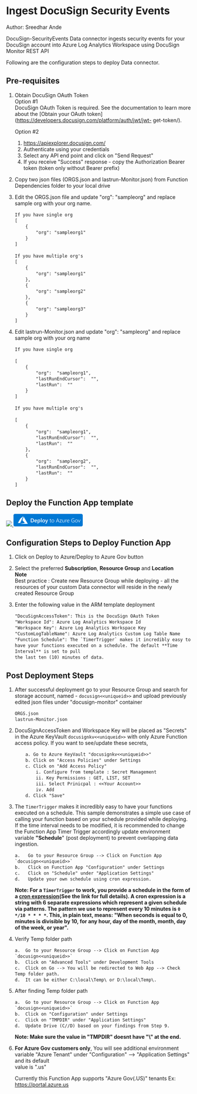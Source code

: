 # Ingest DocuSign Security Events
Author: Sreedhar Ande

DocuSign-SecurityEvents Data connector ingests security events for your DocuSign account into Azure Log Analytics Workspace using DocuSign Monitor REST API

Following are the configuration steps to deploy Data connector.

## **Pre-requisites**
1. Obtain DocuSign OAuth Token  
   Option #1  
   DocuSign OAuth Token is required. See the documentation to learn more about the [Obtain your OAuth token](https://developers.docusign.com/platform/auth/jwt/jwt- 
   get-token/).
 

   Option #2
   1. https://apiexplorer.docusign.com/
   2. Authenticate using your credentials
   3. Select any API end point and click on "Send Request" 
   4. If you receive "Success" response - copy the Authorization Bearer token (token only without Bearer prefix)  

2. Copy two json files (ORGS.json and lastrun-Monitor.json) from Function Dependencies folder to your local drive
3. Edit the ORGS.json file and update "org": "sampleorg" and replace sample org with your org name. 
	```
	If you have single org
	[
		{
			"org": "sampleorg1"
		}
	]  

	If you have multiple org's
	[
		{
			"org": "sampleorg1"
		},
		{
			"org": "sampleorg2"
		},
		{
			"org": "sampleorg3"
		}
	]
	```

4. Edit lastrun-Monitor.json and update "org": "sampleorg" and replace sample org with your org name

	```
	If you have single org

	[
		{
			"org":  "sampleorg1",
			"lastRunEndCursor":  "",
			"lastRun":  ""
		}
	]  

	If you have multiple org's

	[
		{
			"org":  "sampleorg1",
			"lastRunEndCursor":  "",
			"lastRun":  ""
		},
		{
			"org":  "sampleorg2",
			"lastRunEndCursor":  "",
			"lastRun":  ""
		}
	]
	```

## Deploy the Function App template
<a href="https://portal.azure.com/#create/Microsoft.Template/uri/https%3A%2F%2Fraw.githubusercontent.com%2Fandedevsecops%2FDocuSign-SecurityEvents%2Fmain%2Fazuredeploy_dotcomtenants.json" target="_blank">
    <img src="https://aka.ms/deploytoazurebutton"/>
</a>
<a href="https://portal.azure.us/#create/Microsoft.Template/uri/https%3A%2F%2Fraw.githubusercontent.com%2Fandedevsecops%2FDocuSign-SecurityEvents%2Fmain%2Fazuredeploy_dotgovtenants.json" target="_blank">
<img src="https://raw.githubusercontent.com/Azure/azure-quickstart-templates/master/1-CONTRIBUTION-GUIDE/images/deploytoazuregov.png"/>
</a>

## Configuration Steps to Deploy Function App
1. Click on Deploy to Azure/Deploy to Azure Gov button

2. Select the preferred **Subscription**, **Resource Group** and **Location**  
   **Note**  
   Best practice : Create new Resource Group while deploying - all the resources of your custom Data connector will reside in the newly created Resource 
   Group
3. Enter the following value in the ARM template deployment
	```
	"DocuSignAccessToken": This is the DocuSign OAuth Token
	"Workspace Id": Azure Log Analytics Workspace Id​
	"Workspace Key": Azure Log Analytics Workspace Key
	"CustomLogTableName": Azure Log Analytics Custom Log Table Name
	"Function Schedule": The `TimerTrigger` makes it incredibly easy to have your functions executed on a schedule. The default **Time Interval** is set to pull
	the last ten (10) minutes of data.
	```
	
## Post Deployment Steps
1. After successful deployment go to your Resource Group and search for storage account, named - `docusign<<uniqueid>>` and upload previously edited json files under "docusign-monitor" container 
	```
	ORGS.json
	lastrun-Monitor.json
	```

2. DocuSignAccessToken and Workspace Key will be placed as "Secrets" in the Azure KeyVault `docusignkv<<uniqueid>>` with only Azure Function access policy. If you want to see/update these secrets,

	```
		a. Go to Azure KeyVault "docusignkv<<uniqueid>>"
		b. Click on "Access Policies" under Settings
		c. Click on "Add Access Policy"
			i. Configure from template : Secret Management
			ii. Key Permissions : GET, LIST, SET
			iii. Select Prinicpal : <<Your Account>>
			iv. Add
		d. Click "Save"

	```

3. The `TimerTrigger` makes it incredibly easy to have your functions executed on a schedule. This sample demonstrates a simple use case of calling your function based on your schedule provided while deploying. If the time interval needs to be modified, it is recommended to change the Function App Timer Trigger accordingly update environment variable **"Schedule**" (post deployment) to prevent overlapping data ingestion.
   ```
   a.	Go to your Resource Group --> Click on Function App `docusign<<uniqueid>>`
   b.	Click on Function App "Configuration" under Settings 
   c.	Click on "Schedule" under "Application Settings"
   d.	Update your own schedule using cron expression.
   ```
   **Note: For a `TimerTrigger` to work, you provide a schedule in the form of a [cron expression](https://en.wikipedia.org/wiki/Cron#CRON_expression)(See the link for full details). A cron expression is a string with 6 separate expressions which represent a given schedule via patterns. The pattern we use to represent every 10 minutes is `0 */10 * * * *`. This, in plain text, means: "When seconds is equal to 0, minutes is divisible by 10, for any hour, day of the month, month, day of the week, or year".**

4. Verify Temp folder path
	 ```
	a.	Go to your Resource Group --> Click on Function App `docusign<<uniqueid>>`
	b.	Click on "Advanced Tools" under Development Tools 
	c.	Click on Go --> You will be redirected to Web App --> Check Temp folder path. 
	d.	It can be either C:\local\Temp\ or D:\local\Temp\.
	 ```
5. After finding Temp folder path
	```
	a.	Go to your Resource Group --> Click on Function App `docusign<<uniqueid>>`
	b.	Click on "Configuration" under Settings
	c.	Click on "TMPDIR" under "Application Settings"
	d.	Update Drive (C//D) based on your findings from Step 9.
	```
	**Note: Make sure the value in "TMPDIR" doesnt have "\\" at the end.**

6. **For Azure Gov customers only**, You will see additional environment variable "Azure Tenant" under "Configuration" --> "Application Settings" and its default    
   value is ".us"
   
   Currently this Function App supports "Azure Gov(.US)" tenants
   Ex: https://portal.azure.us
